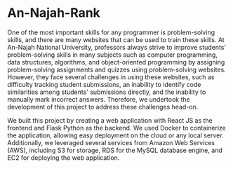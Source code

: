 # An-Najah-Rank
One of the most important skills for any programmer is problem-solving skills, and there are many websites that can be used to train these skills. 
At An-Najah National University, professors always strive to improve students' problem-solving skills in many subjects such as computer programming, data structures, algorithms, and object-oriented programming by assigning problem-solving assignments and quizzes using problem-solving websites. However, they face several challenges in using these websites, such as difficulty tracking student submissions, an inability to identify code similarities among students' submissions directly, and the inability to manually mark incorrect answers. Therefore, we undertook the development of this project to address these challenges head-on.

We built this project by creating a web application with React JS as the frontend and Flask Python as the backend. We used Docker to containerize the application, allowing easy deployment on the cloud or any local server. Additionally, we leveraged several services from Amazon Web Services (AWS), including S3 for storage, RDS for the MySQL database engine, and EC2 for deploying the web application.
